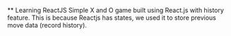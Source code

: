 ** Learning ReactJS
Simple X and O game built using React.js with history feature.
This is because Reactjs has states, we used it to store previous move data (record history).